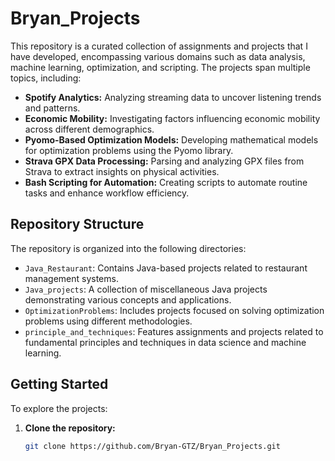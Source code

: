 # Bryan_Projects

This repository is a curated collection of assignments and projects that I have developed, encompassing various domains such as data analysis, machine learning, optimization, and scripting. The projects span multiple topics, including:

- **Spotify Analytics:** Analyzing streaming data to uncover listening trends and patterns.
- **Economic Mobility:** Investigating factors influencing economic mobility across different demographics.
- **Pyomo-Based Optimization Models:** Developing mathematical models for optimization problems using the Pyomo library.
- **Strava GPX Data Processing:** Parsing and analyzing GPX files from Strava to extract insights on physical activities.
- **Bash Scripting for Automation:** Creating scripts to automate routine tasks and enhance workflow efficiency.

## Repository Structure

The repository is organized into the following directories:

- `Java_Restaurant`: Contains Java-based projects related to restaurant management systems.
- `Java_projects`: A collection of miscellaneous Java projects demonstrating various concepts and applications.
- `OptimizationProblems`: Includes projects focused on solving optimization problems using different methodologies.
- `principle_and_techniques`: Features assignments and projects related to fundamental principles and techniques in data science and machine learning.

## Getting Started

To explore the projects:

1. **Clone the repository:**
   ```bash
   git clone https://github.com/Bryan-GTZ/Bryan_Projects.git
